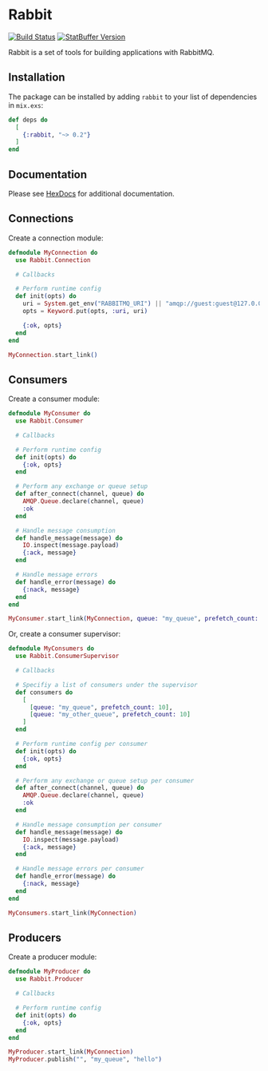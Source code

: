 # Rabbit

[![Build Status](https://travis-ci.org/nsweeting/rabbit.svg?branch=master)](https://travis-ci.org/nsweeting/rabbit)
[![StatBuffer Version](https://img.shields.io/hexpm/v/rabbit.svg)](https://hex.pm/packages/rabbit)

Rabbit is a set of tools for building applications with RabbitMQ.

## Installation

The package can be installed by adding `rabbit` to your list of dependencies in `mix.exs`:

```elixir
def deps do
  [
    {:rabbit, "~> 0.2"}
  ]
end
```

## Documentation

Please see [HexDocs](https://hexdocs.pm/rabbit) for additional documentation.

## Connections

Create a connection module:

```elixir
defmodule MyConnection do
  use Rabbit.Connection

  # Callbacks

  # Perform runtime config
  def init(opts) do
    uri = System.get_env("RABBITMQ_URI") || "amqp://guest:guest@127.0.0.1:5672"
    opts = Keyword.put(opts, :uri, uri)

    {:ok, opts}
  end
end

MyConnection.start_link()
```

## Consumers

Create a consumer module:

```elixir
defmodule MyConsumer do
  use Rabbit.Consumer

  # Callbacks

  # Perform runtime config
  def init(opts) do
    {:ok, opts}
  end

  # Perform any exchange or queue setup
  def after_connect(channel, queue) do
    AMQP.Queue.declare(channel, queue)
    :ok
  end

  # Handle message consumption
  def handle_message(message) do
    IO.inspect(message.payload)
    {:ack, message}
  end

  # Handle message errors
  def handle_error(message) do
    {:nack, message}
  end
end

MyConsumer.start_link(MyConnection, queue: "my_queue", prefetch_count: 10)
```

Or, create a consumer supervisor:

```elixir
defmodule MyConsumers do
  use Rabbit.ConsumerSupervisor

  # Callbacks

  # Specifiy a list of consumers under the supervisor
  def consumers do
    [
      [queue: "my_queue", prefetch_count: 10],
      [queue: "my_other_queue", prefetch_count: 10]
    ]
  end

  # Perform runtime config per consumer
  def init(opts) do
    {:ok, opts}
  end

  # Perform any exchange or queue setup per consumer
  def after_connect(channel, queue) do
    AMQP.Queue.declare(channel, queue)
    :ok
  end

  # Handle message consumption per consumer
  def handle_message(message) do
    IO.inspect(message.payload)
    {:ack, message}
  end

  # Handle message errors per consumer
  def handle_error(message) do
    {:nack, message}
  end
end

MyConsumers.start_link(MyConnection)
```

## Producers

Create a producer module:

```elixir
defmodule MyProducer do
  use Rabbit.Producer

  # Callbacks

  # Perform runtime config
  def init(opts) do
    {:ok, opts}
  end
end

MyProducer.start_link(MyConnection)
MyProducer.publish("", "my_queue", "hello")
```
